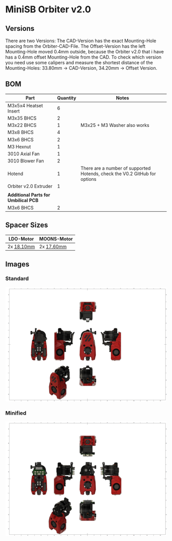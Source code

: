 # MiniSB Orbiter v2.0

## Versions

There are two Versions: The CAD-Version has the exact Mounting-Hole spacing from the Orbiter-CAD-File. The Offset-Version has the left Mounting-Hole moved 0.4mm outside, because the Orbiter v2.0 that i have has a 0.4mm offset Mounting-Hole from the CAD. To check which version you need use some calipers and measure the shortest distance of the Mounting-Holes: 33.80mm -> CAD-Version, 34.20mm -> Offset Version.

## BOM

| Part                   | Quantity | Notes                                            |
| ---------------------- | -------- | ------------------------------------------------ |
| M3x5x4 Heatset Insert  | 6        |             |
| M3x35 BHCS | 2 | |
| M3x22 BHCS | 1 | M3x25 + M3 Washer also works |
| M3x8 BHCS              | 4        | 
| M3x6 BHCS              | 2        | 
| M3 Hexnut | 1 |
| 3010 Axial Fan | 1 |
| 3010 Blower Fan | 2 |
| Hotend | 1 | There are a number of supported Hotends, check the V0.2 GitHub for options |
| Orbiter v2.0 Extruder | 1 |
|                        |          |                                                  |
| **Additional Parts for Umbilical PCB** |          |                                                  |
| M3x6 BHCS              | 2        | 
## Spacer Sizes

| LDO-Motor                                                     | MOONS-Motor                                                   |
| ------------------------------------------------------------- | ------------------------------------------------------------- |
| 2x [18.10mm](/Spacers/Octagon-STL/Octagon_Spacer_17.60mm.stl) | 2x [17.60mm](/Spacers/Octagon-STL/Octagon_Spacer_17.60mm.stl) |

## Images

### Standard

![Standard](images/Orbiter_v2.0_1.png)

### Minified

![Minified](images/Orbiter_v2.0_Minified_1.png)
